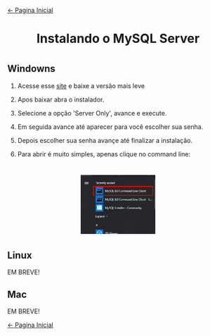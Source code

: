 [← Pagina Inicial](../../README.md)

<h1 align="center">Instalando o MySQL Server<h1>

## Windowns

1. Acesse esse [site](https://dev.mysql.com/downloads/installer/) e baixe a versão mais leve

2. Apos baixar abra o instalador.

3. Selecione a opção 'Server Only', avance e execute.

4. Em seguida avance até aparecer para você escolher sua senha.

5. Depois escolher sua senha avançe até finalizar a instalação.

6. Para abrir é muito simples, apenas clique no command line:

<h1 align="center"><img src="../../images/configuration/MySQL_commandline.png" alt="sql-image" width="170"></h1>

## Linux

EM BREVE!

## Mac

EM BREVE!

[← Pagina Inicial](../../README.md)